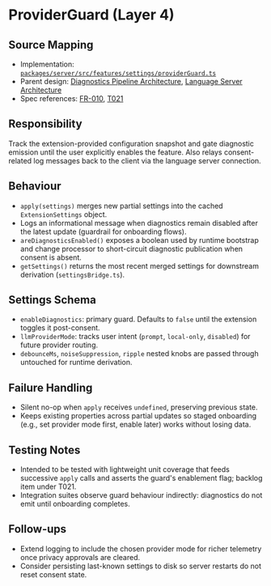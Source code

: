 # ProviderGuard (Layer 4)

## Source Mapping
- Implementation: [`packages/server/src/features/settings/providerGuard.ts`](../../../packages/server/src/features/settings/providerGuard.ts)
- Parent design: [Diagnostics Pipeline Architecture](../../layer-3/diagnostics-pipeline.mdmd.md), [Language Server Architecture](../../layer-3/language-server-architecture.mdmd.md)
- Spec references: [FR-010](../../../specs/001-link-aware-diagnostics/spec.md#functional-requirements), [T021](../../../specs/001-link-aware-diagnostics/tasks.md)

## Responsibility
Track the extension-provided configuration snapshot and gate diagnostic emission until the user explicitly enables the feature. Also relays consent-related log messages back to the client via the language server connection.

## Behaviour
- `apply(settings)` merges new partial settings into the cached `ExtensionSettings` object.
- Logs an informational message when diagnostics remain disabled after the latest update (guardrail for onboarding flows).
- `areDiagnosticsEnabled()` exposes a boolean used by runtime bootstrap and change processor to short-circuit diagnostic publication when consent is absent.
- `getSettings()` returns the most recent merged settings for downstream derivation (`settingsBridge.ts`).

## Settings Schema
- `enableDiagnostics`: primary guard. Defaults to `false` until the extension toggles it post-consent.
- `llmProviderMode`: tracks user intent (`prompt`, `local-only`, `disabled`) for future provider routing.
- `debounceMs`, `noiseSuppression`, `ripple` nested knobs are passed through untouched for runtime derivation.

## Failure Handling
- Silent no-op when `apply` receives `undefined`, preserving previous state.
- Keeps existing properties across partial updates so staged onboarding (e.g., set provider mode first, enable later) works without losing data.

## Testing Notes
- Intended to be tested with lightweight unit coverage that feeds successive `apply` calls and asserts the guard's enablement flag; backlog item under T021.
- Integration suites observe guard behaviour indirectly: diagnostics do not emit until onboarding completes.

## Follow-ups
- Extend logging to include the chosen provider mode for richer telemetry once privacy approvals are cleared.
- Consider persisting last-known settings to disk so server restarts do not reset consent state.
